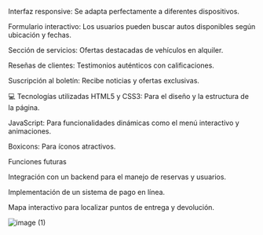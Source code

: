 Interfaz responsive: Se adapta perfectamente a diferentes dispositivos.

Formulario interactivo: Los usuarios pueden buscar autos disponibles según ubicación y fechas.

Sección de servicios: Ofertas destacadas de vehículos en alquiler.

Reseñas de clientes: Testimonios auténticos con calificaciones.

Suscripción al boletín: Recibe noticias y ofertas exclusivas.


💻 Tecnologías utilizadas
HTML5 y CSS3: Para el diseño y la estructura de la página.

JavaScript: Para funcionalidades dinámicas como el menú interactivo y animaciones.

Boxicons: Para íconos atractivos.


Funciones futuras

Integración con un backend para el manejo de reservas y usuarios.

Implementación de un sistema de pago en línea.

Mapa interactivo para localizar puntos de entrega y devolución.

![image (1)](https://github.com/user-attachments/assets/509bbe05-6fdc-4d1b-b4a3-87cda9ca90bf)
